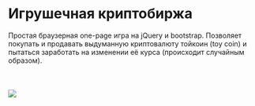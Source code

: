 # Игрушечная криптобиржа
Простая браузерная one-page игра на jQuery и bootstrap. Позволяет покупать и продавать выдуманную криптовалюту тойкоин (toy coin) и пытаться заработать на изменении её курса (происходит случайным образом).
<br><br><br><br>
<img src="https://raw.githubusercontent.com/prickly-u/toy_cryptoexchange/master/screen.png">

